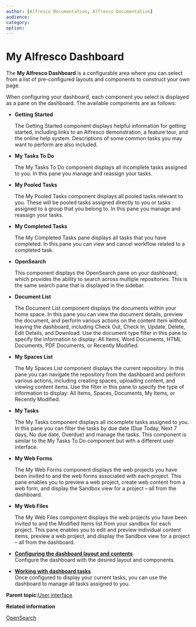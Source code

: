 ```yaml
---
author: [Alfresco Documentation, Alfresco Documentation]
audience: 
category: 
option: 
---
```


# My Alfresco Dashboard

The **My Alfresco Dashboard** is a configurable area where you can select from a list of pre-configured layouts and components to construct your own page.

When configuring your dashboard, each component you select is displayed as a pane on the dashboard. The available components are as follows:

-   **Getting Started**

    The Getting Started component displays helpful information for getting started, including links to an Alfresco demonstration, a feature tour, and the online help system. Descriptions of some common tasks you may want to perform are also included.

-   **My Tasks To Do**

    The My Tasks To Do component displays all incomplete tasks assigned to you. In this pane you manage and reassign your tasks.

-   **My Pooled Tasks**

    The My Pooled Tasks component displays all pooled tasks relevant to you. These will be pooled tasks assigned directly to you or tasks assigned to a group that you belong to. In this pane you manage and reassign your tasks.

-   **My Completed Tasks**

    The My Completed Tasks pane displays all tasks that you have completed. In this pane you can view and cancel workflow related to a completed task.

-   **OpenSearch**

    This component displays the OpenSearch pane on your dashboard, which provides the ability to search across multiple repositories. This is the same search pane that is displayed in the sidebar.

-   **Document List**

    The Document List component displays the documents within your home space. In this pane you can view the document details, preview the document, and perform various actions on the content item without leaving the dashboard, including Check Out, Check In, Update, Delete, Edit Details, and Download. Use the document type filter in this pane to specify the information to display: All Items, Word Documents, HTML Documents, PDF Documents, or Recently Modified.

-   **My Spaces List**

    The My Spaces List component displays the current repository. In this pane you can navigate the repository from the dashboard and perform various actions, including creating spaces, uploading content, and viewing content items. Use the filter in this pane to specify the type of information to display: All Items, Spaces, Documents, My Items, or Recently Modified.

-   **My Tasks**

    The My Tasks component displays all incomplete tasks assigned to you. In this pane you can filter the tasks by due date \(Due Today, Next 7 days, No due date, Overdue\) and manage the tasks. This component is similar to the My Tasks To Do component but with a different user interface.

-   **My Web Forms**

    The My Web Forms component displays the web projects you have been invited to and the web forms associated with each project. This pane enables you to preview a web project, create web content from a web form, and display the Sandbox view for a project – all from the dashboard.

-   **My Web Files**

    The My Web Files component displays the web projects you have been invited to and the Modified Items list from your sandbox for each project. This pane enables you to edit and preview individual content items, preview a web project, and display the Sandbox view for a project – all from the dashboard.


-   **[Configuring the dashboard layout and contents](../tasks/tuh-dashboard-configure.md)**  
Configure the dashboard with the desired layout and components.
-   **[Working with dashboard tasks](../concepts/cuh-dashboard-task.md)**  
Once configured to display your current tasks, you can use the dashboard to manage all tasks assigned to you.

**Parent topic:**[User interface](../concepts/cuh-ui.md)

**Related information**  


[OpenSearch](../tasks/tuh-opensearch.md)

